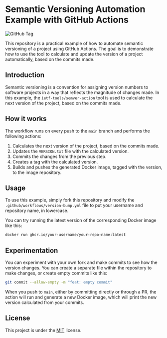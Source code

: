 # Semantic Versioning Automation Example with GitHub Actions

![GitHub Tag](https://img.shields.io/github/v/tag/suguis/automatic-versioning-example?label=version)

This repository is a practical example of how to automate semantic versioning of a project using GitHub Actions. The goal is to demonstrate how to use the tool to calculate and update the version of a project automatically, based on the commits made.

## Introduction

Semantic versioning is a convention for assigning version numbers to software projects in a way that reflects the magnitude of changes made. In this example, the `ietf-tools/semver-action` tool is used to calculate the next version of the project, based on the commits made.

## How it works

The workflow runs on every push to the `main` branch and performs the following actions:

1. Calculates the next version of the project, based on the commits made.
2. Updates the `VERSION.txt` file with the calculated version.
3. Commits the changes from the previous step.
4. Creates a tag with the calculated version.
5. Builds and pushes the generated Docker image, tagged with the version, to the image repository.

## Usage

To use this example, simply fork this repository and modify the `.github/workflows/version-bump.yml` file to put your username and repository name, in lowercase.

You can try running the latest version of the corresponding Docker image like this:

```sh
docker run ghcr.io/your-username/your-repo-name:latest
```

## Experimentation

You can experiment with your own fork and make commits to see how the version changes. You can create a separate file within the repository to make changes, or create empty commits like this:

```sh
git commit --allow-empty -m "feat: empty commit"
```

When you push to `main`, either by committing directly or through a PR, the action will run and generate a new Docker image, which will print the new version calculated from your commits.

## License

This project is under the [MIT](https://opensource.org/licenses/MIT) license.
